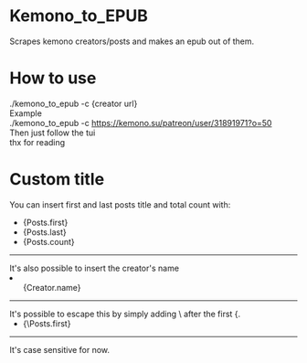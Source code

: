 # Kemono_to_EPUB
Scrapes kemono creators/posts and makes an epub out of them.
# How to use
./kemono_to_epub -c {creator url}<br>
Example<br>
./kemono_to_epub -c https://kemono.su/patreon/user/31891971?o=50<br>
Then just follow the tui<br>
thx for reading
# Custom title
You can insert first and last posts title and total count with: <br>
<ul>
  <li>{Posts.first}</li>
  <li>{Posts.last}</li>
  <li>{Posts.count}</li>
</ul>
<hr>
It's also possible to insert the creator's name<br>
  <li><ul>{Creator.name}</li></ul>
<hr>
It's possible to escape this by simply adding \ after the first {. <br>
  <ul><li>{\Posts.first}</li></ul>
<hr>
It's case sensitive for now.<br>
